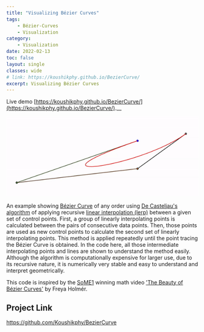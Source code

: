 ```yaml
---
title: "Visualizing Bézier Curves"
tags: 
    - Bézier-Curves
    - Visualization
category:
    - Visualization
date: 2022-02-13
toc: false
layout: single
classes: wide
# link: https://koushikphy.github.io/BezierCurve/
excerpt: Visualizing Bézier Curves
---
```


Live demo [https://koushikphy.github.io/BezierCurve/](https://koushikphy.github.io/BezierCurve/).__

<img src='/assets/images/mics/bezier_screenshot.gif'>  


An example showing [Bézier Curve](https://en.wikipedia.org/wiki/B%C3%A9zier_curve) of any order using [De Casteljau's algorithm](https://en.wikipedia.org/wiki/De_Casteljau%27s_algorithm) of applying recursive [linear interpolation (lerp)](https://en.wikipedia.org/wiki/Linear_interpolation) between a given set of control points. First, a group of linearly interpolating points is calculated between the pairs of consecutive data points. Then, those points are used as new control points to calculate the second set of linearly interpolating points. This method is applied repeatedly until the point tracing the Bézier Curve is obtained. In the code here, all those intermediate interpolating points and lines are shown to understand the method easily. Although the algorithm is computationally expensive for larger use, due to its recursive nature, it is numerically very stable and easy to understand and interpret geometrically. 

This code is inspired by the [SoME1](https://www.3blue1brown.com/blog/some1-results) winning math video ['The Beauty of Bézier Curves'](https://www.youtube.com/watch?v=aVwxzDHniEw) by Freya Holmér.


## Project Link
<a href='https://github.com/Koushikphy/BezierCurve'>https://github.com/Koushikphy/BezierCurve</a>